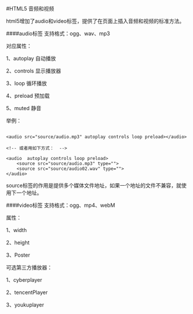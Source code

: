 #HTML5 音频和视频


html5增加了audio和video标签，提供了在页面上插入音频和视频的标准方法。

####audio标签 
支持格式：ogg、wav、mp3

对应属性：

1、autoplay 自动播放

2、controls 显示播放器

3、loop 循环播放

4、preload 预加载

5、muted 静音

举例：

```

<audio src="source/audio.mp3" autoplay controls loop preload></audio>

<!-- 或者用如下方式：  -->

<audio  autoplay controls loop preload>
    <source src="source/audio.mp3" type="">
    <source src="source/audio02.wav" type="">
</audio>
```


source标签的作用是提供多个媒体文件地址，如果一个地址的文件不兼容，就使用下一个地址。

####video标签 
支持格式：ogg、mp4、webM

属性：

1、width

2、height

3、Poster

可选第三方播放器：

1、cyberplayer

2、tencentPlayer

3、youkuplayer

